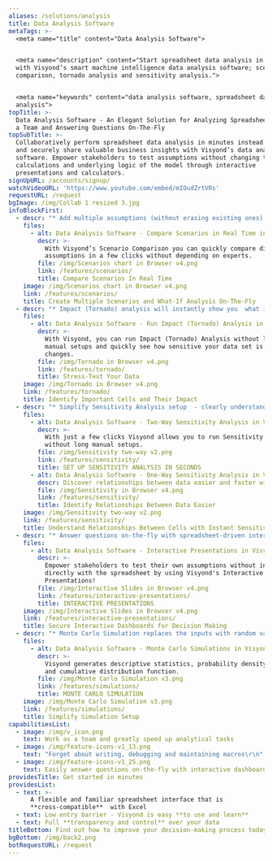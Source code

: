 ```yaml
---
aliases: /solutions/analysis
title: Data Analysis Software
metaTags: >-
  <meta name="title" content="Data Analysis Software">


  <meta name="description" content="Start spreadsheet data analysis in minutes
  with Visyond’s smart machine intelligence data analysis software; scenario
  comparison, tornado analysis and sensitivity analysis.">


  <meta name="keywords" content="data analysis software, spreadsheet data
  analysis">
topTitle: >-
  Data Analysis Software - An Elegant Solution for Analyzing Spreadsheet Data as
  a Team and Answering Questions On-The-Fly
topSubTitle: >-
  Collaboratively perform spreadsheet data analysis in minutes instead of days
  and securely share valuable business insights with Visyond’s data analysis
  software. Empower stakeholders to test assumptions without changing the
  calculations and underlying logic of the model through interactive
  presentations and calculators.
signUpURL: /accounts/signup/
watchVideoURL: 'https://www.youtube.com/embed/mIOudZrtVRs'
requestURL: /request
bgImage: /img/Collab 1 resized 3.jpg
infoBlockFirst:
  - descr: "* Add multiple assumptions (without erasing existing ones) to any cell and combine them into scenarios\r\n* Create as many scenarios as you like without the chaos of multiple files and model versions\r\n* Visualize and compare all the scenarios with in real time\r\n* Retrieve supporting documents instantaneously from inside the cell\r\n"
    files:
      - alt: Data Analysis Software - Compare Scenarios in Real Time in Visyond
        descr: >-
          With Visyond’s Scenario Comparison you can quickly compare different
          assumptions in a few clicks without depending on experts.
        file: /img/Scenarios chart in Browser v4.png
        link: /features/scenarios/
        title: Compare Scenarios In Real Time
    image: /img/Scenarios chart in Browser v4.png
    link: /features/scenarios/
    title: Create Multiple Scenarios and What-If Analysis On-The-Fly
  - descr: "* Impact (Tornado) analysis will instantly show you  what inputs have the greatest impact on outputs and how they interact with one another \r\n* Answer difficult questions, easily - such as “by what percentage does the output changes when the drives, on by one, change by x%?”\r\n* Simplify and streamline your models by identifying variables with no significant impact\r\n"
    files:
      - alt: Data Analysis Software - Run Impact (Tornado) Analysis in Visyond
        descr: >-
          With Visyond, you can run Impact (Tornado) Analysis without long
          manual setups and quickly see how sensitive your data set is to
          changes.
        file: /img/Tornado in Browser v4.png
        link: /features/tornado/
        title: Stress-Test Your Data
    image: /img/Tornado in Browser v4.png
    link: /features/tornado/
    title: Identify Important Cells and Their Impact
  - descr: "* Simplify Sensitivity Analysis setup  - clearly understand the relationships between input and output variables in your spreadsheets\r\n* Instantly identify to what degree variables impacts the outcome, how different indicators interact & affect each other, and uncover errors in your models\r\n"
    files:
      - alt: Data Analysis Software - Two-Way Sensitivity Analysis in Visyond
        descr: >-
          With just a few clicks Visyond allows you to run Sensitivity analysis
          without long manual setups.
        file: /img/Sensitivity two-way v2.png
        link: /features/sensitivity/
        title: SET UP SENSITIVITY ANALYSIS IN SECONDS
      - alt: Data Analysis Software - One-Way Sensitivity Analysis in Visyond
        descr: Discover relationships between data easier and faster with Visyond.
        file: /img/Sensitivity in Browser v4.png
        link: /features/sensitivity/
        title: Identify Relationships Between Data Easier
    image: /img/Sensitivity two-way v2.png
    link: /features/sensitivity/
    title: Understand Relationships Between Cells with Instant Sensitivity Analysis
  - descr: "* Answer questions on-the-fly with spreadsheet-driven interactive dashboards and presentations linked directly into your spreadsheets. \r\n* Use customizable input fields that update visualizations in real time  without compromising or changing the calculations and underlying logic of the model\r\n* The dashboards and slides can be securely shared with other people without exposing confidential information\r\n"
    files:
      - alt: Data Analysis Software - Interactive Presentations in Visyond
        descr: >-
          Empower stakeholders to test their own assumptions without interacting
          directly with the spreadsheet by using Visyond's Interactive
          Presentations!
        file: /img/Interactive Slides in Browser v4.png
        link: /features/interactive-presentations/
        title: INTERACTIVE PRESENTATIONS
    image: /img/Interactive Slides in Browser v4.png
    link: /features/interactive-presentations/
    title: Secure Interactive Dashboards for Decision Making
  - descr: "* Monte Carlo Simulation replaces the inputs with random variables in a specified range and shows how it affects the output\r\n* Instantly generate descriptive statistics, probability density function and cumulative distribution function\r\n* Manage uncertainty & risk and make forecasts quickly\r\n* Easily identify what probability distribution is more appropriate for your data\r\n"
    files:
      - alt: Data Analysis Software - Monte Carlo Simulations in Visyond
        descr: >-
          Visyond generates descriptive statistics, probability density function
          and cumulative distribution function.
        file: /img/Monte Carlo Simulation v3.png
        link: /features/simulations/
        title: MONTE CARLO SIMULATION
    image: /img/Monte Carlo Simulation v3.png
    link: /features/simulations/
    title: Simplify Simulation Setup
capabilitiesList:
  - image: /img/v_icon.png
    text: Work as a team and greatly speed up analytical tasks
  - image: /img/feature-icons-v1_13.png
    text: "Forget about writing, debugging and maintaining macros\r\n"
  - image: /img/feature-icons-v1_25.png
    text: Easily answer questions on-the-fly with interactive dashboards
providesTitle: Get started in minutes
providesList:
  - text: >-
      A flexible and familiar spreadsheet interface that is
      **cross-compatible**  with Excel
  - text: Low entry barrier - Visyond is easy **to use and learn**
  - text: Full **transparency and control** over your data
titleBottom: Find out how to improve your decision-making process today
bgBottom: /img/back2.png
botRequestURL: /request
---
```


